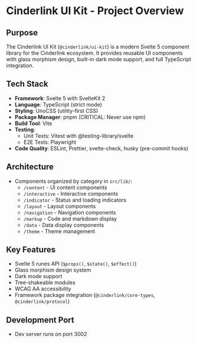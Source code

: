 # Cinderlink UI Kit - Project Overview

## Purpose

The Cinderlink UI Kit (`@cinderlink/ui-kit`) is a modern Svelte 5 component library for the Cinderlink ecosystem. It provides reusable UI components with glass morphism design, built-in dark mode support, and full TypeScript integration.

## Tech Stack

- **Framework**: Svelte 5 with SvelteKit 2
- **Language**: TypeScript (strict mode)
- **Styling**: UnoCSS (utility-first CSS)
- **Package Manager**: pnpm (CRITICAL: Never use npm)
- **Build Tool**: Vite
- **Testing**:
  - Unit Tests: Vitest with @testing-library/svelte
  - E2E Tests: Playwright
- **Code Quality**: ESLint, Prettier, svelte-check, husky (pre-commit hooks)

## Architecture

- Components organized by category in `src/lib/`:
  - `/content` - UI content components
  - `/interactive` - Interactive components
  - `/indicator` - Status and loading indicators
  - `/layout` - Layout components
  - `/navigation` - Navigation components
  - `/markup` - Code and markdown display
  - `/data` - Data display components
  - `/theme` - Theme management

## Key Features

- Svelte 5 runes API (`$props()`, `$state()`, `$effect()`)
- Glass morphism design system
- Dark mode support
- Tree-shakeable modules
- WCAG AA accessibility
- Framework package integration (`@cinderlink/core-types`, `@cinderlink/protocol`)

## Development Port

- Dev server runs on port 3002
